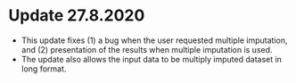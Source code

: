 # Update 27.8.2020
- This update fixes (1) a bug when the user requested multiple imputation, and (2) presentation of the results when multiple imputation is used.
- The update also allows the input data to be multiply imputed dataset in long format.
